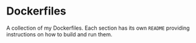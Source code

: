 # Dockerfiles

A collection of my Dockerfiles.  Each section has its own `README` providing instructions on how to build and run them.
